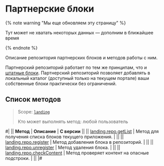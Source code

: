 # Партнерские блоки

{% note warning "Мы еще обновляем эту страницу" %}

Тут может не хватать некоторых данных — дополним в ближайшее время

{% endnote %}

Описание репозитория партнерских блоков и методов работы с ним.

Партнерский репозиторий работает по тем же принципам, что и [штатные блоки](../block/index.md). Партнерский репозиторий позволяет добавлять в локальный каталог (доступный только на текущем портале) ваши собственные блоки практически без ограничений.

## Список методов

> Scope: [`landing`](../../scopes/permissions.md)
>
> Кто может выполнять метод: любой пользователь

#|
|| **Метод** | **Описание** | **С версии** ||
|| [landing.repo.getList](./landing-repo-get-list.md) | Метод для получения списка блоков текущего приложения. | ||
|| [landing.repo.register](./landing-repo-register.md) | Метод добавления блока в репозиторий. | ||
|| [landing.repo.unregister](./landing-repo-unregister.md) | Метод удаления блока. | ||
|| [landing.repo.checkContent](./landing-repo-check-content.md) | Метод проверяет контент на опасные подстроки. | ||
|#
